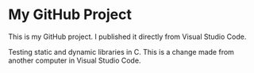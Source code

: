 # My GitHub Project

This is my GitHub project. I published it directly from Visual Studio Code.

Testing static and dynamic libraries in C.
This is a change made from another computer in Visual Studio Code.
